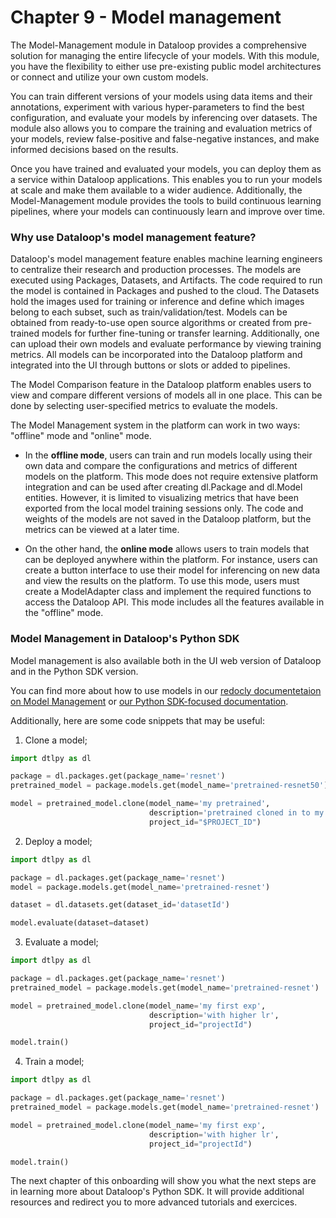 # Chapter 9 - Model management
The Model-Management module in Dataloop provides a comprehensive solution for managing the entire lifecycle of your models. With this module, you have the flexibility to either use pre-existing public model architectures or connect and utilize your own custom models.

You can train different versions of your models using data items and their annotations, experiment with various hyper-parameters to find the best configuration, and evaluate your models by inferencing over datasets. The module also allows you to compare the training and evaluation metrics of your models, review false-positive and false-negative instances, and make informed decisions based on the results.

Once you have trained and evaluated your models, you can deploy them as a service within Dataloop applications. This enables you to run your models at scale and make them available to a wider audience. Additionally, the Model-Management module provides the tools to build continuous learning pipelines, where your models can continuously learn and improve over time.

### Why use Dataloop's model management feature?

Dataloop's model management feature enables machine learning engineers to centralize their research and production processes. The models are executed using Packages, Datasets, and Artifacts. The code required to run the model is contained in Packages and pushed to the cloud. The Datasets hold the images used for training or inference and define which images belong to each subset, such as train/validation/test. Models can be obtained from ready-to-use open source algorithms or created from pre-trained models for further fine-tuning or transfer learning. Additionally, one can upload their own models and evaluate performance by viewing training metrics. All models can be incorporated into the Dataloop platform and integrated into the UI through buttons or slots or added to pipelines.

The Model Comparison feature in the Dataloop platform enables users to view and compare different versions of models all in one place. This can be done by selecting user-specified metrics to evaluate the models.

The Model Management system in the platform can work in two ways: "offline" mode and "online" mode.

* In the **offline mode**, users can train and run models locally using their own data and compare the configurations and metrics of different models on the platform. This mode does not require extensive platform integration and can be used after creating dl.Package and dl.Model entities. However, it is limited to visualizing metrics that have been exported from the local model training sessions only. The code and weights of the models are not saved in the Dataloop platform, but the metrics can be viewed at a later time.

* On the other hand, the **online mode** allows users to train models that can be deployed anywhere within the platform. For instance, users can create a button interface to use their model for inferencing on new data and view the results on the platform. To use this mode, users must create a ModelAdapter class and implement the required functions to access the Dataloop API. This mode includes all the features available in the "offline" mode.

### Model Management in Dataloop's Python SDK

Model management is also available both in the UI web version of Dataloop and in the Python SDK version.

You can find more about how to use models in our [redocly documentetaion on Model Management](https://dlportal-demo.redoc.ly/tutorials/model_management/) or [our Python SDK-focused documentation](https://sdk-docs.dataloop.ai/en/latest/tutorials.html#model-management).

Additionally, here are some code snippets that may be useful:
1. Clone a model;
```python
import dtlpy as dl

package = dl.packages.get(package_name='resnet')
pretrained_model = package.models.get(model_name='pretrained-resnet50')

model = pretrained_model.clone(model_name='my pretrained',
                               description='pretrained cloned in to my project',
                               project_id="$PROJECT_ID")
```
2. Deploy a model;
```python
import dtlpy as dl

package = dl.packages.get(package_name='resnet')
model = package.models.get(model_name='pretrained-resnet')

dataset = dl.datasets.get(dataset_id='datasetId')

model.evaluate(dataset=dataset)
```
3. Evaluate a model;
```python
import dtlpy as dl

package = dl.packages.get(package_name='resnet')
pretrained_model = package.models.get(model_name='pretrained-resnet')

model = pretrained_model.clone(model_name='my first exp',
                               description='with higher lr',
                               project_id="projectId")

model.train()
```
4. Train a model;
```python
import dtlpy as dl

package = dl.packages.get(package_name='resnet')
pretrained_model = package.models.get(model_name='pretrained-resnet')

model = pretrained_model.clone(model_name='my first exp',
                               description='with higher lr',
                               project_id="projectId")

model.train()
```

The next chapter of this onboarding will show you what the next steps are in learning more about Dataloop's Python SDK. It will provide additional resources and redirect you to more advanced tutorials and exercices.
